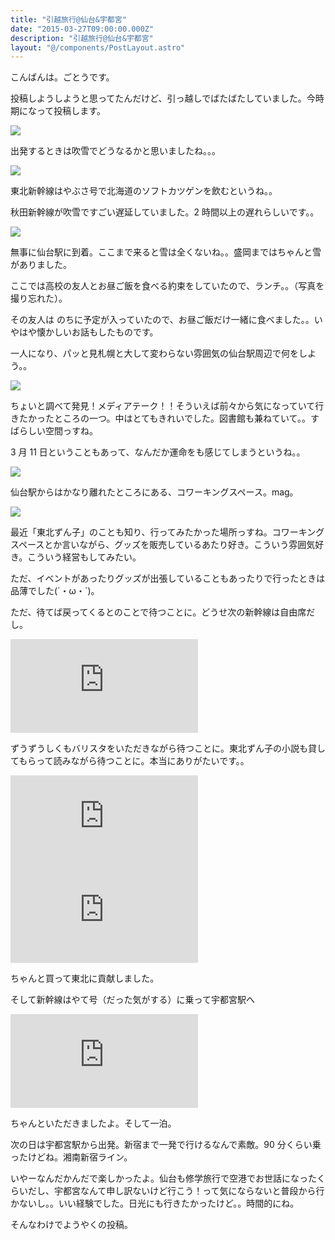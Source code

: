 ```yaml
---
title: "引越旅行@仙台&宇都宮"
date: "2015-03-27T09:00:00.000Z"
description: "引越旅行@仙台&宇都宮"
layout: "@/components/PostLayout.astro"
---
```


こんばんは。ごとうです。

投稿しようしようと思ってたんだけど、引っ越しでばたばたしていました。今時期になって投稿します。

![](https://cdn-images-1.medium.com/max/2000/0*K2gtEEhgomIX90uM.jpg)

出発するときは吹雪でどうなるかと思いましたね。。。

![](https://cdn-images-1.medium.com/max/2000/0*qJEionv5O_zeEQXY.jpg)

東北新幹線はやぶさ号で北海道のソフトカツゲンを飲むというね。。

秋田新幹線が吹雪ですごい遅延していました。2 時間以上の遅れらしいです。。

![](https://cdn-images-1.medium.com/max/2000/0*LywyRHK9HeXK69L7.jpg)

無事に仙台駅に到着。ここまで来ると雪は全くないね。。盛岡まではちゃんと雪がありました。

ここでは高校の友人とお昼ご飯を食べる約束をしていたので、ランチ。。（写真を撮り忘れた）。

その友人は のちに予定が入っていたので、お昼ご飯だけ一緒に食べました。。いやはや懐かしいお話もしたものです。

一人になり、パッと見札幌と大して変わらない雰囲気の仙台駅周辺で何をしよう。。

![](https://cdn-images-1.medium.com/max/2000/0*nbazdXvsty8BagYx.jpg)

ちょいと調べて発見！メディアテーク！！そういえば前々から気になっていて行きたかったところの一つ。中はとてもきれいでした。図書館も兼ねていて。。すばらしい空間っすね。

3 月 11 日ということもあって、なんだか運命をも感じてしまうというね。。

![](https://cdn-images-1.medium.com/max/2000/0*06087tIF7iX-egC3.jpg)

仙台駅からはかなり離れたところにある、コワーキングスペース。mag。

![](https://cdn-images-1.medium.com/max/2000/0*BFx9w9LUJTye8aii.jpg)

最近「東北ずん子」のことも知り、行ってみたかった場所っすね。コワーキングスペースとか言いながら、グッズを販売しているあたり好き。こういう雰囲気好き。こういう経営もしてみたい。

ただ、イベントがあったりグッズが出張していることもあったりで行ったときは品薄でした(´・ω・`)。

ただ、待てば戻ってくるとのことで待つことに。どうせ次の新幹線は自由席だし。

<iframe src="https://medium.com/media/1fe03c90d56dd04d1aa083a8dc480940" frameborder=0></iframe>

ずうずうしくもバリスタをいただきながら待つことに。東北ずん子の小説も貸してもらって読みながら待つことに。本当にありがたいです。。

<iframe src="https://medium.com/media/9dc29a2b7e4ea0535574940b80c98e11" frameborder=0></iframe>

<iframe src="https://medium.com/media/6b496a8673edb22942cce6748a20a84c" frameborder=0></iframe>

ちゃんと買って東北に貢献しました。

そして新幹線はやて号（だった気がする）に乗って宇都宮駅へ

<iframe src="https://medium.com/media/f20d1c673e630f7d5a02fc84f78aafbd" frameborder=0></iframe>

ちゃんといただきましたよ。そして一泊。

次の日は宇都宮駅から出発。新宿まで一発で行けるなんで素敵。90 分くらい乗ったけどね。湘南新宿ライン。

いやーなんだかんだで楽しかったよ。仙台も修学旅行で空港でお世話になったくらいだし、宇都宮なんて申し訳ないけど行こう！って気にならないと普段から行かないし。。いい経験でした。日光にも行きたかったけど。。時間的にね。

そんなわけでようやくの投稿。
